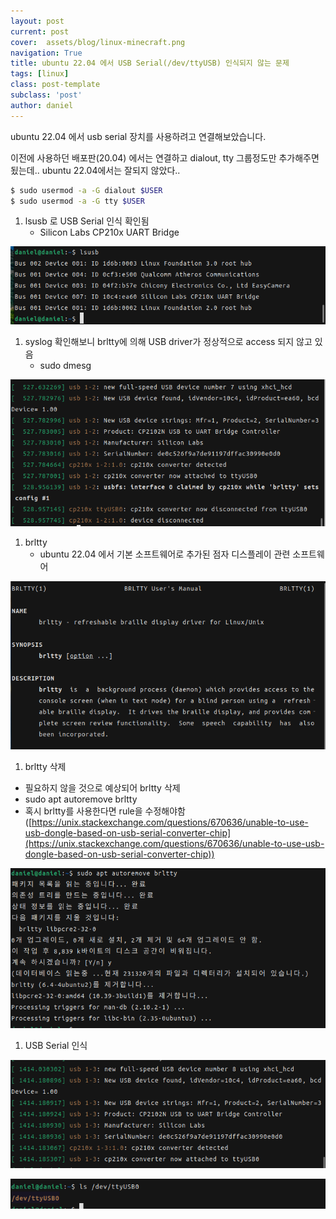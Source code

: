 ```yaml
---
layout: post
current: post
cover:  assets/blog/linux-minecraft.png
navigation: True
title: ubuntu 22.04 에서 USB Serial(/dev/ttyUSB) 인식되지 않는 문제
tags: [linux]
class: post-template
subclass: 'post'
author: daniel
---
```


ubuntu 22.04 에서 usb serial 장치를 사용하려고 연결해보았습니다.

이전에 사용하던 배포판(20.04) 에서는 연결하고 dialout, tty 그룹정도만 추가해주면 됬는데.. ubuntu 22.04에서는 잘되지 않았다..

~~~bash
$ sudo usermod -a -G dialout $USER
$ sudo usermod -a -G tty $USER
~~~


1. lsusb 로 USB Serial 인식 확인됨
    - Silicon Labs CP210x UART Bridge

![](assets/images/2022-05-27-usbserial/Untitled.png)

1. syslog 확인해보니 brltty에 의해 USB driver가 정상적으로 access 되지 않고 있음
    - sudo dmesg

![](assets/images/2022-05-27-usbserial/Untitled%201.png)

1. brltty
    - ubuntu 22.04 에서 기본 소프트웨어로 추가된 점자 디스플레이 관련 소프트웨어

![](assets/images/2022-05-27-usbserial/Untitled%202.png)

1. brltty 삭제
- 필요하지 않을 것으로 예상되어 brltty 삭제
- sudo apt autoremove brltty
- 혹시 brltty를 사용한다면 rule을 수정해야함 ([https://unix.stackexchange.com/questions/670636/unable-to-use-usb-dongle-based-on-usb-serial-converter-chip](https://unix.stackexchange.com/questions/670636/unable-to-use-usb-dongle-based-on-usb-serial-converter-chip))

![](assets/images/2022-05-27-usbserial/Untitled%203.png)

1. USB Serial 인식

![](assets/images/2022-05-27-usbserial/Untitled%204.png)

![](assets/images/2022-05-27-usbserial/Untitled%205.png)
